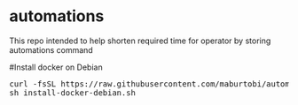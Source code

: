 # automations
This repo intended to help shorten required time for operator by storing automations command

#Install docker on Debian
<pre>
curl -fsSL https://raw.githubusercontent.com/maburtobi/automations/main/install-docker-debian.sh -o install-docker-debian.sh
sh install-docker-debian.sh
</pre>
